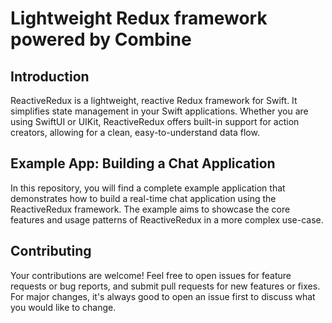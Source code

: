 # Lightweight Redux framework powered by Combine

## Introduction
ReactiveRedux is a lightweight, reactive Redux framework for Swift. It simplifies state management in your Swift applications. Whether you are using SwiftUI or UIKit, ReactiveRedux offers built-in support for action creators, allowing for a clean, easy-to-understand data flow.

## Example App: Building a Chat Application
In this repository, you will find a complete example application that demonstrates how to build a real-time chat application using the ReactiveRedux framework. The example aims to showcase the core features and usage patterns of ReactiveRedux in a more complex use-case.

## Contributing
Your contributions are welcome! Feel free to open issues for feature requests or bug reports, and submit pull requests for new features or fixes. For major changes, it's always good to open an issue first to discuss what you would like to change.
